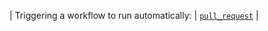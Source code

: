 | Triggering a workflow to run automatically: | [`pull_request`](/actions/using-workflows/events-that-trigger-workflows#pull_request) |